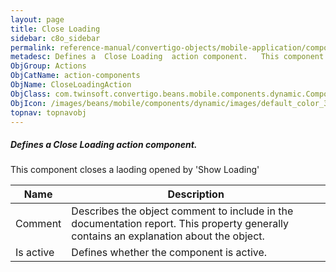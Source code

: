 ```yaml
---
layout: page
title: Close Loading
sidebar: c8o_sidebar
permalink: reference-manual/convertigo-objects/mobile-application/components/action-components/close-loading/
metadesc: Defines a  Close Loading  action component.   This component closes a laoding opened by 'Show Loading'
ObjGroup: Actions
ObjCatName: action-components
ObjName: CloseLoadingAction
ObjClass: com.twinsoft.convertigo.beans.mobile.components.dynamic.ComponentManager$1
ObjIcon: /images/beans/mobile/components/dynamic/images/default_color_32x32.png
topnav: topnavobj
---
```

##### Defines a <i>Close Loading</i> action component. 
 This component closes a laoding opened by 'Show Loading'

Name | Description 
--- | ---
Comment | Describes the object comment to include in the documentation report.  This property generally contains an explanation about the object. 
Is active | Defines whether the component is active. 

